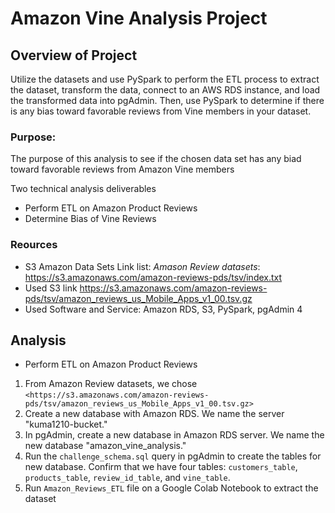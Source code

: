 # Amazon Vine Analysis Project

## Overview of Project
  Utilize the datasets and use PySpark to perform the ETL process to extract the dataset, transform the data, connect to an AWS RDS instance, and load the transformed data into pgAdmin. Then, use PySpark to determine if there is any bias toward favorable reviews from Vine members in your dataset.
  
### Purpose:   
   The purpose of this analysis to see if the chosen data set has any biad toward favorable reviews from Amazon Vine members 
   
  Two technical analysis deliverables
  - Perform ETL on Amazon Product Reviews
  - Determine Bias of Vine Reviews

### Reources
- S3 Amazon Data Sets Link list: _Amason Review datasets_: <https://s3.amazonaws.com/amazon-reviews-pds/tsv/index.txt>
- Used S3 link <https://s3.amazonaws.com/amazon-reviews-pds/tsv/amazon_reviews_us_Mobile_Apps_v1_00.tsv.gz>
- Used Software and Service: Amazon RDS, S3, PySpark, pgAdmin 4

## Analysis 

 - Perform ETL on Amazon Product Reviews
  1. From Amazon Review datasets, we chose `<https://s3.amazonaws.com/amazon-reviews-pds/tsv/amazon_reviews_us_Mobile_Apps_v1_00.tsv.gz>` 
  2. Create a new database with Amazon RDS. We name the server "kuma1210-bucket."
  3. In pgAdmin, create a new database in Amazon RDS server. We name the new database "amazon_vine_analysis."
  4. Run the `challenge_schema.sql` query in pgAdmin to create the tables for new database. Confirm that we have four tables: `customers_table`, `products_table`, `review_id_table`, and `vine_table`.
  5. Run `Amazon_Reviews_ETL` file on a Google Colab Notebook to extract the dataset

